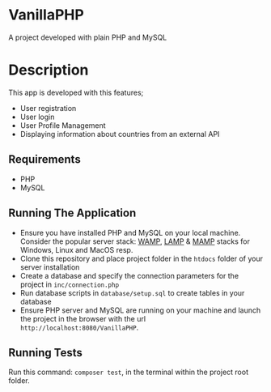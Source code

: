 # VanillaPHP
A project developed with plain PHP and MySQL

# Description
This app is developed with this features;
- User registration
- User login
- User Profile Management
- Displaying information about countries from an external API

## Requirements
- PHP
- MySQL

## Running The Application
- Ensure you have installed PHP and MySQL on your local machine. Consider the popular server stack: [WAMP](https://bitnami.com/stack/wamp/installer), [LAMP](https://bitnami.com/stack/lamp/installer) & [MAMP](https://bitnami.com/stack/mamp/installer) stacks for Windows, Linux and MacOS resp.
- Clone this repository and place project folder in the `htdocs` folder of your server installation
- Create a database and specify the connection parameters for the project in `inc/connection.php`
- Run database scripts in `database/setup.sql` to create tables in your database
- Ensure PHP server and MySQL are running on your machine and launch the project in the browser with the url `http://localhost:8080/VanillaPHP`.     

## Running Tests
Run this command: `composer test`, in the terminal within the project root folder.
